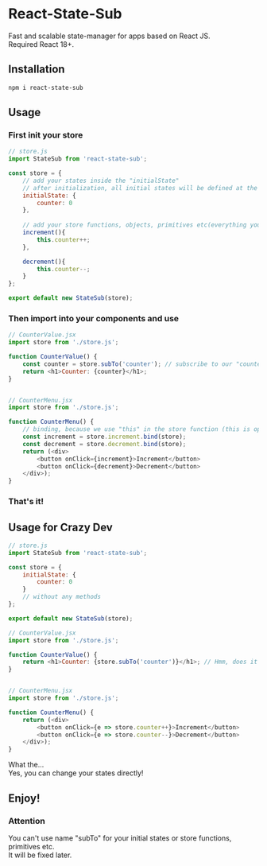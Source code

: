# React-State-Sub

Fast and scalable state-manager for apps based on React JS.<br/>
Required React 18+.


## Installation

```bash
npm i react-state-sub
```

## Usage

### First init your store

```js
// store.js
import StateSub from 'react-state-sub';

const store = {
    // add your states inside the "initialState"
    // after initialization, all initial states will be defined at the top level of this store
    initialState: {
        counter: 0
    },
    
    // add your store functions, objects, primitives etc(everything you need)
    increment(){
        this.counter++;
    },

    decrement(){
        this.counter--;
    }
};

export default new StateSub(store);
```

### Then import into your components and use

```js
// CounterValue.jsx
import store from './store.js';

function CounterValue() {
    const counter = store.subTo('counter'); // subscribe to our "counter" state
    return <h1>Counter: {counter}</h1>;
}


// CounterMenu.jsx
import store from './store.js';

function CounterMenu() {
    // binding, because we use "this" in the store function (this is optional)
    const increment = store.increment.bind(store);
    const decrement = store.decrement.bind(store);
    return (<div>
        <button onClick={increment}>Increment</button>
        <button onClick={decrement}>Decrement</button>
    </div>);
}
```

### That's it!

## Usage for Crazy Dev

```js
// store.js
import StateSub from 'react-state-sub';

const store = {
    initialState: {
        counter: 0
    }
    // without any methods
};

export default new StateSub(store);
```

```js
// CounterValue.jsx
import store from './store.js';

function CounterValue() {
    return <h1>Counter: {store.subTo('counter')}</h1>; // Hmm, does it work? - Yes!
}


// CounterMenu.jsx
import store from './store.js';

function CounterMenu() {
    return (<div>
        <button onClick={e => store.counter++}>Increment</button>
        <button onClick={e => store.counter--}>Decrement</button>
    </div>);
}
```
What the...<br/>
Yes, you can change your states directly!

## Enjoy!

### Attention
You can't use name "subTo" for your initial states or store functions, primitives etc.<br/>
It will be fixed later.